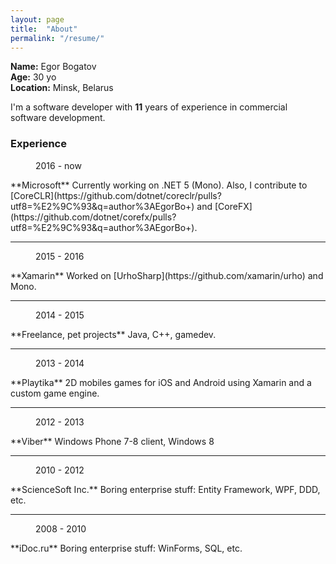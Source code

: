 ```yaml
---
layout: page
title:  "About"
permalink: "/resume/"
---
```

**Name:** Egor Bogatov  
**Age:** 30 yo  
**Location:** Minsk, Belarus  


I'm a software developer with **11** years of experience in commercial software development.  

### Experience 

<figure class="alignright">2016 - now</figure>
**Microsoft**  
Currently working on .NET 5 (Mono). Also, I contribute to [CoreCLR](https://github.com/dotnet/coreclr/pulls?utf8=%E2%9C%93&q=author%3AEgorBo+) and [CoreFX](https://github.com/dotnet/corefx/pulls?utf8=%E2%9C%93&q=author%3AEgorBo+).

---

<figure class="alignright">2015 - 2016</figure>
**Xamarin**  
Worked on [UrhoSharp](https://github.com/xamarin/urho) and Mono.

---

<figure class="alignright">2014 - 2015</figure>
**Freelance, pet projects**  
Java, C++, gamedev. 

---

<figure class="alignright">2013 - 2014</figure>
**Playtika**  
2D mobiles games for iOS and Android using Xamarin and a custom game engine.

---

<figure class="alignright">2012 - 2013</figure>
**Viber**  
Windows Phone 7-8 client, Windows 8

---

<figure class="alignright">2010 - 2012</figure>
**ScienceSoft Inc.**  
Boring enterprise stuff: Entity Framework, WPF, DDD, etc.

---

<figure class="alignright">2008 - 2010</figure>
**iDoc.ru**  
Boring enterprise stuff: WinForms, SQL, etc.

